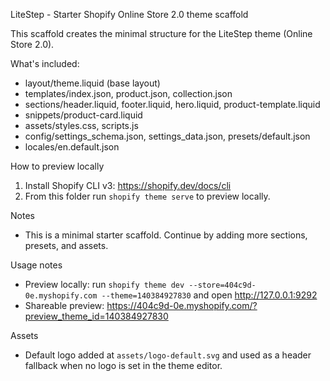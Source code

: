 LiteStep - Starter Shopify Online Store 2.0 theme scaffold

This scaffold creates the minimal structure for the LiteStep theme (Online Store 2.0).

What's included:
- layout/theme.liquid (base layout)
- templates/index.json, product.json, collection.json
- sections/header.liquid, footer.liquid, hero.liquid, product-template.liquid
- snippets/product-card.liquid
- assets/styles.css, scripts.js
- config/settings_schema.json, settings_data.json, presets/default.json
- locales/en.default.json

How to preview locally
1. Install Shopify CLI v3: https://shopify.dev/docs/cli
2. From this folder run `shopify theme serve` to preview locally.

Notes
- This is a minimal starter scaffold. Continue by adding more sections, presets, and assets.

Usage notes
- Preview locally: run `shopify theme dev --store=404c9d-0e.myshopify.com --theme=140384927830` and open http://127.0.0.1:9292
- Shareable preview: https://404c9d-0e.myshopify.com/?preview_theme_id=140384927830

Assets
- Default logo added at `assets/logo-default.svg` and used as a header fallback when no logo is set in the theme editor.
